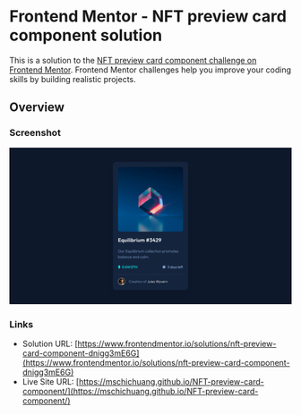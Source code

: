 # Frontend Mentor - NFT preview card component solution

This is a solution to the [NFT preview card component challenge on Frontend Mentor](https://www.frontendmentor.io/challenges/nft-preview-card-component-SbdUL_w0U). Frontend Mentor challenges help you improve your coding skills by building realistic projects.

## Overview

### Screenshot

![](./screenshot.png)

### Links

- Solution URL: [https://www.frontendmentor.io/solutions/nft-preview-card-component-dnigg3mE6G](https://www.frontendmentor.io/solutions/nft-preview-card-component-dnigg3mE6G)
- Live Site URL: [https://mschichuang.github.io/NFT-preview-card-component/](https://mschichuang.github.io/NFT-preview-card-component/)
